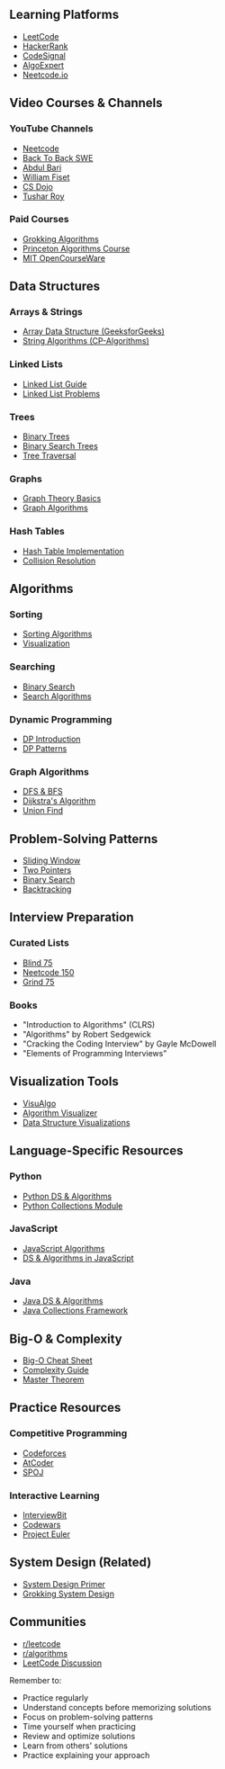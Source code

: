 ## Learning Platforms
- [LeetCode](https://leetcode.com/)
- [HackerRank](https://www.hackerrank.com/)
- [CodeSignal](https://codesignal.com/)
- [AlgoExpert](https://www.algoexpert.io/)
- [Neetcode.io](https://neetcode.io/)

## Video Courses & Channels
### YouTube Channels
- [Neetcode](https://www.youtube.com/@NeetCode)
- [Back To Back SWE](https://www.youtube.com/@BackToBackSWE)
- [Abdul Bari](https://www.youtube.com/@abdul_bari)
- [William Fiset](https://www.youtube.com/@WilliamFiset-videos)
- [CS Dojo](https://www.youtube.com/@CSDojo)
- [Tushar Roy](https://www.youtube.com/@tusharroy2525)

### Paid Courses
- [Grokking Algorithms](https://www.educative.io/courses/grokking-the-coding-interview)
- [Princeton Algorithms Course](https://www.coursera.org/learn/algorithms-part1)
- [MIT OpenCourseWare](https://ocw.mit.edu/courses/6-006-introduction-to-algorithms-spring-2020/)

## Data Structures
### Arrays & Strings
- [Array Data Structure (GeeksforGeeks)](https://www.geeksforgeeks.org/array-data-structure/)
- [String Algorithms (CP-Algorithms)](https://cp-algorithms.com/string/basics.html)

### Linked Lists
- [Linked List Guide](https://www.geeksforgeeks.org/data-structures/linked-list/)
- [Linked List Problems](https://leetcode.com/tag/linked-list/)

### Trees
- [Binary Trees](https://www.geeksforgeeks.org/binary-tree-data-structure/)
- [Binary Search Trees](https://www.geeksforgeeks.org/binary-search-tree-data-structure/)
- [Tree Traversal](https://www.geeksforgeeks.org/tree-traversals-inorder-preorder-and-postorder/)

### Graphs
- [Graph Theory Basics](https://www.geeksforgeeks.org/graph-data-structure-and-algorithms/)
- [Graph Algorithms](https://cp-algorithms.com/graph/basic-graph.html)

### Hash Tables
- [Hash Table Implementation](https://www.geeksforgeeks.org/hash-table-data-structure/)
- [Collision Resolution](https://www.geeksforgeeks.org/collision-handling-in-hash-tables/)

## Algorithms
### Sorting
- [Sorting Algorithms](https://www.geeksforgeeks.org/sorting-algorithms/)
- [Visualization](https://visualgo.net/en/sorting)

### Searching
- [Binary Search](https://www.geeksforgeeks.org/binary-search/)
- [Search Algorithms](https://www.geeksforgeeks.org/searching-algorithms/)

### Dynamic Programming
- [DP Introduction](https://www.geeksforgeeks.org/dynamic-programming/)
- [DP Patterns](https://leetcode.com/discuss/general-discussion/458695/dynamic-programming-patterns)

### Graph Algorithms
- [DFS & BFS](https://www.geeksforgeeks.org/graph-traversals-bfs-and-dfs/)
- [Dijkstra's Algorithm](https://www.geeksforgeeks.org/dijkstras-shortest-path-algorithm-greedy-algo-7/)
- [Union Find](https://www.geeksforgeeks.org/union-find/)

## Problem-Solving Patterns
- [Sliding Window](https://leetcode.com/tag/sliding-window/)
- [Two Pointers](https://leetcode.com/tag/two-pointers/)
- [Binary Search](https://leetcode.com/tag/binary-search/)
- [Backtracking](https://leetcode.com/tag/backtracking/)

## Interview Preparation
### Curated Lists
- [Blind 75](https://leetcode.com/discuss/general-discussion/460599/blind-75-leetcode-questions)
- [Neetcode 150](https://neetcode.io/practice)
- [Grind 75](https://www.techinterviewhandbook.org/grind75)

### Books
- "Introduction to Algorithms" (CLRS)
- "Algorithms" by Robert Sedgewick
- "Cracking the Coding Interview" by Gayle McDowell
- "Elements of Programming Interviews"

## Visualization Tools
- [VisuAlgo](https://visualgo.net/)
- [Algorithm Visualizer](https://algorithm-visualizer.org/)
- [Data Structure Visualizations](https://www.cs.usfca.edu/~galles/visualization/Algorithms.html)

## Language-Specific Resources
### Python
- [Python DS & Algorithms](https://github.com/keon/algorithms)
- [Python Collections Module](https://docs.python.org/3/library/collections.html)

### JavaScript
- [JavaScript Algorithms](https://github.com/trekhleb/javascript-algorithms)
- [DS & Algorithms in JavaScript](https://github.com/amejiarosario/dsa.js-data-structures-algorithms-javascript)

### Java
- [Java DS & Algorithms](https://github.com/TheAlgorithms/Java)
- [Java Collections Framework](https://docs.oracle.com/javase/tutorial/collections/)

## Big-O & Complexity
- [Big-O Cheat Sheet](https://www.bigocheatsheet.com/)
- [Complexity Guide](https://www.geeksforgeeks.org/time-complexity-and-space-complexity/)
- [Master Theorem](https://www.geeksforgeeks.org/master-theorem/)

## Practice Resources
### Competitive Programming
- [Codeforces](https://codeforces.com/)
- [AtCoder](https://atcoder.jp/)
- [SPOJ](https://www.spoj.com/)

### Interactive Learning
- [InterviewBit](https://www.interviewbit.com/)
- [Codewars](https://www.codewars.com/)
- [Project Euler](https://projecteuler.net/)

## System Design (Related)
- [System Design Primer](https://github.com/donnemartin/system-design-primer)
- [Grokking System Design](https://www.educative.io/courses/grokking-the-system-design-interview)

## Communities
- [r/leetcode](https://www.reddit.com/r/leetcode/)
- [r/algorithms](https://www.reddit.com/r/algorithms/)
- [LeetCode Discussion](https://leetcode.com/discuss/)

Remember to:
- Practice regularly
- Understand concepts before memorizing solutions
- Focus on problem-solving patterns
- Time yourself when practicing
- Review and optimize solutions
- Learn from others' solutions
- Practice explaining your approach